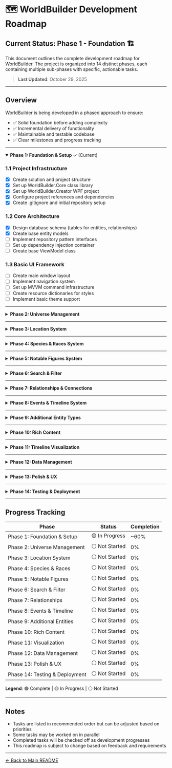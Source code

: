 # 🗺️ WorldBuilder Development Roadmap

## Current Status: **Phase 1 - Foundation** 🏗️

This document outlines the complete development roadmap for WorldBuilder. The project is organized into 14 distinct phases, each containing multiple sub-phases with specific, actionable tasks.

> **Last Updated**: October 29, 2025

---

## Overview

WorldBuilder is being developed in a phased approach to ensure:
- ✅ Solid foundation before adding complexity
- ✅ Incremental delivery of functionality
- ✅ Maintainable and testable codebase
- ✅ Clear milestones and progress tracking

---

<details open>
<summary><b>Phase 1: Foundation & Setup</b> ✓ (Current)</summary>

### 1.1 Project Infrastructure
- [x] Create solution and project structure
- [x] Set up WorldBuilder.Core class library
- [x] Set up WorldBuilder.Creator WPF project
- [x] Configure project references and dependencies
- [x] Create .gitignore and initial repository setup

### 1.2 Core Architecture
- [x] Design database schema (tables for entities, relationships)
- [x] Create base entity models
- [ ] Implement repository pattern interfaces
- [ ] Set up dependency injection container
- [ ] Create base ViewModel class

### 1.3 Basic UI Framework
- [ ] Create main window layout
- [ ] Implement navigation system
- [ ] Set up MVVM command infrastructure
- [ ] Create resource dictionaries for styles
- [ ] Implement basic theme support

</details>

---

<details>
<summary><b>Phase 2: Universe Management</b></summary>

### 2.1 Universe CRUD
- [ ] Create Universe model and database table
- [ ] Implement Universe repository
- [ ] Create Universe creation dialog/view
- [ ] Implement Universe selection/switching
- [ ] Add Universe edit functionality
- [ ] Add Universe deletion with confirmation

### 2.2 Universe UI
- [ ] Design Universe management view
- [ ] Create Universe list view/grid
- [ ] Implement Universe details panel
- [ ] Add recent universes list
- [ ] Create Universe settings page

</details>

---

<details>
<summary><b>Phase 3: Location System</b></summary>

### 3.1 Location Data Layer
- [ ] Create Location model with parent reference
- [ ] Design location hierarchy database schema
- [ ] Implement Location repository
- [ ] Add location parent-child relationship methods
- [ ] Create location type enumeration (Continent, Region, City, Building, etc.)

### 3.2 Location CRUD Operations
- [ ] Implement Create Location functionality
- [ ] Implement Read/View Location details
- [ ] Implement Update Location functionality
- [ ] Implement Delete Location (with cascade options)
- [ ] Add location parent selection/assignment

### 3.3 Location UI
- [ ] Create Location list view
- [ ] Design Location detail editor
- [ ] Implement hierarchical tree view for locations
- [ ] Add location type selector
- [ ] Create location parent picker
- [ ] Implement location breadcrumb navigation
- [ ] Add expand/collapse tree functionality

</details>

---

<details>
<summary><b>Phase 4: Species & Races System</b></summary>

### 4.1 Species Data Layer
- [ ] Create Species/Race model
- [ ] Implement species type classification (sentient, non-sentient, magical, etc.)
- [ ] Add species attributes (physical traits, average lifespan, size, etc.)
- [ ] Create species abilities and special characteristics
- [ ] Implement Species repository
- [ ] Add default "Human" species to new universes

### 4.2 Species CRUD Operations
- [ ] Implement Create Species functionality
- [ ] Implement Read/View Species details
- [ ] Implement Update Species functionality
- [ ] Implement Delete Species functionality
- [ ] Add species templates (common fantasy/sci-fi races)

### 4.3 Species UI
- [ ] Create Species list view
- [ ] Design Species detail editor
- [ ] Add species trait/attribute editor
- [ ] Implement species image/illustration support
- [ ] Create species comparison view

</details>

---

<details>
<summary><b>Phase 5: Notable Figures System</b></summary>

### 5.1 Figure Data Layer
- [ ] Create Notable Figure model
- [ ] Add species assignment field (defaults to Human)
- [ ] Implement Figure repository
- [ ] Add figure-location relationships
- [ ] Create figure attribute fields (age, occupation, etc.)
- [ ] Implement species-specific attributes for figures

### 5.2 Figure CRUD Operations
- [ ] Implement Create Figure functionality
- [ ] Implement Read/View Figure details
- [ ] Implement Update Figure functionality
- [ ] Implement Delete Figure functionality
- [ ] Add figure image/portrait support
- [ ] Add species selection/assignment during figure creation

### 5.3 Figure UI
- [ ] Create Figure list view
- [ ] Design Figure detail editor
- [ ] Add species indicator/badge in figure lists
- [ ] Implement Figure search/filter (including by species)
- [ ] Add Figure card/tile view option
- [ ] Create Figure relationship visualizer
- [ ] Add species-specific field display based on assigned species

</details>

---

<details>
<summary><b>Phase 6: Search & Filter</b></summary>

### 6.1 Basic Search
- [ ] Implement global text search across entities
- [ ] Create search results view
- [ ] Add search by entity type filter
- [ ] Implement search highlighting

### 6.2 Advanced Filtering
- [ ] Create filter panel UI
- [ ] Implement filter by tags
- [ ] Add filter by location
- [ ] Add filter by species/race
- [ ] Add filter by date/timeline
- [ ] Implement saved filter presets

</details>

---

<details>
<summary><b>Phase 7: Relationships & Connections</b></summary>

### 7.1 Relationship Data
- [ ] Create Relationship model
- [ ] Design relationship type system
- [ ] Implement Relationship repository
- [ ] Add bidirectional relationship support
- [ ] Create relationship strength/type properties

### 7.2 Relationship UI
- [ ] Create relationship editor dialog
- [ ] Implement relationship list view
- [ ] Add quick relationship creation
- [ ] Design relationship graph visualization
- [ ] Implement relationship filtering

</details>

---

<details>
<summary><b>Phase 8: Events & Timeline System</b></summary>

### 8.1 Event Data Model
- [ ] Create Event model with flexible date/time structure
- [ ] Implement date precision levels (exact, year-only, approximate, relative)
- [ ] Add event duration support (instant vs. span of time)
- [ ] Create event type/category system
- [ ] Implement event importance/significance levels
- [ ] Add event-entity relationship support (figures, locations, organizations)

### 8.2 Event CRUD Operations
- [ ] Implement Create Event functionality
- [ ] Implement Read/View Event details
- [ ] Implement Update Event functionality
- [ ] Implement Delete Event functionality
- [ ] Add event duplication feature
- [ ] Create event templates for common event types

### 8.3 Timeline Management
- [ ] Create Timeline model (multiple timelines per universe)
- [ ] Implement custom timeline creation (e.g., "Main History", "Character A's Story", "War Timeline")
- [ ] Add event-to-timeline assignment (events can exist on multiple timelines)
- [ ] Implement timeline filtering and grouping
- [ ] Create timeline era/period definitions
- [ ] Add timeline merging and comparison features

### 8.4 Event UI
- [ ] Design Event list view with sorting/filtering
- [ ] Create Event detail editor
- [ ] Implement quick event creation dialog
- [ ] Add event date picker with precision options
- [ ] Create event-entity linking interface
- [ ] Implement event search with date range filters

</details>

---

<details>
<summary><b>Phase 9: Additional Entity Types</b></summary>

### 9.1 Organizations System
- [ ] Create Organization model
- [ ] Implement Organization repository
- [ ] Create Organization CRUD operations
- [ ] Design Organization detail view
- [ ] Add member/figure relationships

### 9.2 Artifacts & Lore
- [ ] Create Artifact model
- [ ] Create Lore/Mythology model
- [ ] Implement respective repositories
- [ ] Create CRUD operations for each
- [ ] Design detail views

</details>

---

<details>
<summary><b>Phase 10: Rich Content</b></summary>

### 10.1 Rich Text Editor
- [ ] Integrate rich text editor control
- [ ] Implement formatting toolbar
- [ ] Add markdown support
- [ ] Implement inline image support
- [ ] Add spell check functionality

### 10.2 Media Management
- [ ] Create media storage system
- [ ] Implement image upload/attachment
- [ ] Add image gallery view
- [ ] Create media library browser
- [ ] Implement media compression/optimization

</details>

---

<details>
<summary><b>Phase 11: Timeline Visualization</b></summary>

### 11.1 Timeline View Component
- [ ] Create interactive timeline component with horizontal/vertical layouts
- [ ] Implement event plotting with visual markers
- [ ] Add timeline zoom/pan controls (from millennia to days)
- [ ] Create swimlane view for multiple timelines
- [ ] Implement era/period background shading
- [ ] Add "now" marker for current story point

### 11.2 Timeline Interaction
- [ ] Implement click-to-view event details
- [ ] Add drag-and-drop event repositioning
- [ ] Create event clustering for dense time periods
- [ ] Implement timeline filtering by entity/type
- [ ] Add timeline bookmarks and navigation
- [ ] Create timeline snapshot/versioning

### 11.3 Timeline Display Modes
- [ ] Implement linear timeline view
- [ ] Create branching timeline view (alternate timelines/what-ifs)
- [ ] Add calendar view mode
- [ ] Create list view with chronological sorting
- [ ] Implement relative timeline (event-to-event relationships)
- [ ] Add timeline export (image, PDF, HTML)

### 11.4 Date & Time System
- [ ] Create custom calendar system support
- [ ] Implement date conversion between calendar systems
- [ ] Add support for fictional calendars (custom months, days, years)
- [ ] Create date calculator (time between events)
- [ ] Implement recurring events support
- [ ] Add age calculation for figures based on event dates

### 11.5 Relationship Graphs
- [ ] Implement graph visualization library
- [ ] Create entity relationship graph view
- [ ] Add graph layout algorithms
- [ ] Implement interactive node selection
- [ ] Add graph filtering and focusing

</details>

---

<details>
<summary><b>Phase 12: Data Management</b></summary>

### 12.1 Import/Export
- [ ] Design export format (JSON/XML)
- [ ] Implement full universe export
- [ ] Implement selective entity export
- [ ] Create import functionality
- [ ] Add export templates

### 12.2 Backup & Restore
- [ ] Implement automatic backup system
- [ ] Create manual backup functionality
- [ ] Design restore wizard
- [ ] Add backup scheduling
- [ ] Implement backup compression

</details>

---

<details>
<summary><b>Phase 13: Polish & UX</b></summary>

### 13.1 User Preferences
- [ ] Create settings/preferences dialog
- [ ] Implement theme selection
- [ ] Add UI customization options
- [ ] Create keyboard shortcut configuration
- [ ] Implement auto-save preferences

### 13.2 Performance & Optimization
- [ ] Implement lazy loading for large datasets
- [ ] Add entity caching system
- [ ] Optimize database queries
- [ ] Implement virtual scrolling
- [ ] Add loading indicators

### 13.3 Help & Documentation
- [ ] Create in-app help system
- [ ] Write user guide documentation
- [ ] Add tooltips throughout UI
- [ ] Create getting started wizard
- [ ] Record tutorial videos

</details>

---

<details>
<summary><b>Phase 14: Testing & Deployment</b></summary>

### 14.1 Testing
- [ ] Write unit tests for Core library
- [ ] Create integration tests
- [ ] Perform UI/UX testing
- [ ] Conduct performance testing
- [ ] Fix identified bugs

### 14.2 Deployment
- [ ] Create installer package
- [ ] Set up auto-update system
- [ ] Prepare deployment documentation
- [ ] Create release notes
- [ ] Publish initial release

</details>

---

## Progress Tracking

| Phase | Status | Completion |
|-------|--------|------------|
| Phase 1: Foundation & Setup | 🟡 In Progress | ~60% |
| Phase 2: Universe Management | ⚪ Not Started | 0% |
| Phase 3: Location System | ⚪ Not Started | 0% |
| Phase 4: Species & Races | ⚪ Not Started | 0% |
| Phase 5: Notable Figures | ⚪ Not Started | 0% |
| Phase 6: Search & Filter | ⚪ Not Started | 0% |
| Phase 7: Relationships | ⚪ Not Started | 0% |
| Phase 8: Events & Timeline | ⚪ Not Started | 0% |
| Phase 9: Additional Entities | ⚪ Not Started | 0% |
| Phase 10: Rich Content | ⚪ Not Started | 0% |
| Phase 11: Visualization | ⚪ Not Started | 0% |
| Phase 12: Data Management | ⚪ Not Started | 0% |
| Phase 13: Polish & UX | ⚪ Not Started | 0% |
| Phase 14: Testing & Deployment | ⚪ Not Started | 0% |

**Legend**: 🟢 Complete | 🟡 In Progress | ⚪ Not Started

---

## Notes

- Tasks are listed in recommended order but can be adjusted based on priorities
- Some tasks may be worked on in parallel
- Completed tasks will be checked off as development progresses
- This roadmap is subject to change based on feedback and requirements

---

[← Back to Main README](README.md)
